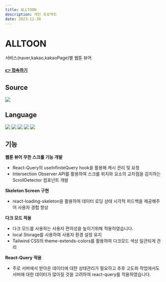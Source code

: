 ```yaml
---
title: ALLTOON
description: 개인 프로젝트
date: 2023-12-30
---
```

# ALLTOON

서비스(naver,kakao,kakaoPage)별 웹툰 뷰어

#### [👉 접속하기](https://kn-front.github.io/Alltoon/) 



## Source
<div style= "display: inline-flex;">
<a href="https://github.com/kwonyongjun1/webtoon"><img src="https://img.shields.io/badge/GitHub-181717?style=flat&logo=GitHub&logoColor=white&link=https://github.com/kwonyongjun1/commit-message"/></a>
</div>


## Language
<div>
  <img src="https://img.shields.io/badge/React-61DAFB?style=flat&logo=React&logoColor=black "/>
  <img src="https://img.shields.io/badge/TypeScript-3178C6?style=flat&logo=TypeScript&logoColor=white"/>
  <img src = "https://img.shields.io/badge/recoil-3578E5?style=flat&logo=recoil&logoColor=white"/> 
  <img src = "https://img.shields.io/badge/reactquery-FF4154?style=flat&logo=reactquery&logoColor=white"/> 
  <img src = "https://img.shields.io/badge/tailwindcss-06B6D4?style=flat&logo=tailwindcss&logoColor=white"/>
</div>


## 기능

**웹툰 뷰어 무한 스크롤 기능 개발**
- React-Query의 useInfiniteQuery hook을 활용해 캐시 관리 및 요청
- Intersection Observer API를 활용하여 스크롤 위치와 요소의 교차점을 감지하는 ScrollDetector 컴포넌트 개발 

**Skeleton Screen 구현**
- react-loading-skeleton을 활용하여 데이터 로딩 상태 시각적 피드백을 제공해주어 사용자 경험 향상

**다크 모드 적용**
- 다크 모드를 사용하는 사용자 편의성을 높이기위해 적용하였습니다.  
- local Storage를 사용하여 사용자 환경 설정 유지
- Tailwind CSS의 theme-extends-colors를 활용하여 다크모드 색상 일관되게 관리

**React-Query 적용**
- 주로 서버에서 받아온 데이터에 대한 상태관리가 필요하고 추후 고도화 작업에서도 서버에 대한 데이터가 많아질 것을 고려하여 react-query를 적용하였습니다. 
